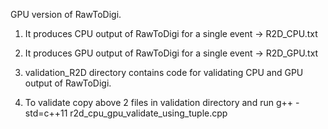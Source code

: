 GPU version of RawToDigi.

1. It produces CPU output of RawToDigi for a single event -> R2D_CPU.txt

2. It produces GPU output of RawToDigi for a single event -> R2D_GPU.txt

3. validation_R2D directory contains code for validating CPU and GPU output of RawToDigi.

4. To validate copy above 2 files in validation directory and run
   g++ -std=c++11 r2d_cpu_gpu_validate_using_tuple.cpp

